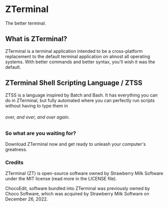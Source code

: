 # ZTerminal
The better terminal.

## What is ZTerminal?
ZTerminal is a terminal application intended to be a 
cross-platform replacement to the default terminal application
on almost all operating systems. With better commands and better syntax,
you'll wish it was the default.

## ZTerminal Shell Scripting Language / ZTSS
ZTSS is a language inspired by Batch and Bash.
It has everything you can do in ZTerminal,
but fully automated where you can perfectly run
scripts without having to type them in
###### over, and over, and over again.

### So what are you waiting for?
Download ZTerminal now and get ready to
unleash your computer's greatness.

### Credits
ZTerminal (ZT) is open-source software owned by
Strawberry Milk Software under the MIT license (read more in the LICENSE file).

ChocoEdit, software bundled into ZTerminal was previously
owned by Choco Software, which was acquired by Strawberry Milk Software on
December 26, 2022.